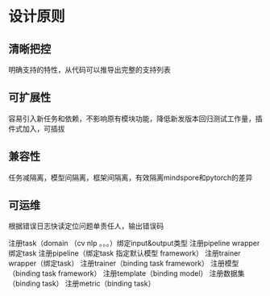 # 设计原则

## 清晰把控
明确支持的特性，从代码可以推导出完整的支持列表

## 可扩展性
容易引入新任务和依赖，不影响原有模块功能，降低新发版本回归测试工作量，插件式加入，可插拔


## 兼容性
任务减隔离，模型间隔离，框架间隔离，有效隔离mindspore和pytorch的差异


## 可运维
根据错误日志快读定位问题单责任人，输出错误码

注册task（domain （cv nlp 。。。）绑定input&output类型
注册pipeline wrapper 绑定task
注册pipeline（绑定task 指定默认模型 framework）
注册trainer wrapper（绑定task）
注册trainer（binding task framework）
注册模型（binding task framework）
注册template（binding model）
注册数据集（binding task）
注册metric（binding task）
